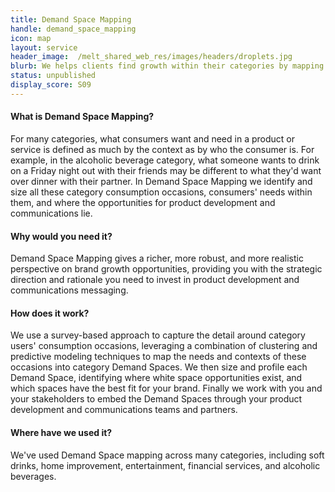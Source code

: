 ```yaml
---
title: Demand Space Mapping
handle: demand_space_mapping
icon: map
layout: service
header_image:  /melt_shared_web_res/images/headers/droplets.jpg
blurb: We helps clients find growth within their categories by mapping existing and emerging consumer demand.
status: unpublished
display_score: S09
---
```


#### What is Demand Space Mapping?

For many categories, what consumers want and need in a product or service is defined as much by the context as by who the consumer is. For example, in the alcoholic beverage category, what someone wants to drink on a Friday night out with their friends may be different to what they'd want over dinner with their partner. In Demand Space Mapping we identify and size all these category consumption occasions, consumers' needs within them, and where the opportunities for product development and communications lie.

#### Why would you need it?

Demand Space Mapping gives a richer, more robust, and more realistic perspective on brand growth opportunities, providing you with the strategic direction and rationale you need to invest in product development and communications messaging.  

#### How does it work?

We use a survey-based approach to capture the detail around category users' consumption occasions, leveraging a combination of clustering and predictive modeling techniques to map the needs and contexts of these occasions into category Demand Spaces. We then size and profile each Demand Space, identifying where white space opportunities exist, and which spaces have the best fit for your brand. Finally we work with you and your stakeholders to embed the Demand Spaces through your product development and communications teams and partners.

#### Where have we used it?

We've used Demand Space mapping across many categories, including soft drinks, home improvement, entertainment, financial services, and alcoholic beverages.
